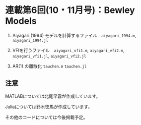 # 連載第6回(10・11月号)：Bewley Models

1. Aiyagari (1994) モデルを計算するファイル　`aiyagari_1994.m`, `aiyagari_1994.jl`

2. VFIを行うファイル　`aiyagari_vfi1.m`, `aiyagari_vfi2.m`, `aiyagari_vfi1.jl`, `aiyagari_vfi2.jl`

3. AR(1) の離散化 `tauchen.m` `tauchen.jl`

## 注意
MATLABについては北尾早霧が作成しています。

Juliaについては鈴木徳馬が作成しています。

その他のコードについては今後掲載予定。
